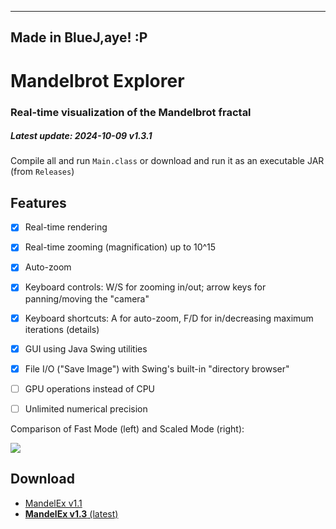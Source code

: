 ------------------------------------------------------------------------
Made in BlueJ,aye! :P
------------------------------------------------------------------------

# Mandelbrot Explorer
### Real-time visualization of the Mandelbrot fractal
##### Latest update: 2024-10-09 v1.3.1

Compile all and run `Main.class` or download and run it as an executable JAR (from `Releases`)

## Features

- [x] Real-time rendering
- [x] Real-time zooming (magnification) up to 10^15
- [x] Auto-zoom
- [x] Keyboard controls: W/S for zooming in/out; arrow keys for panning/moving the "camera"
- [x] Keyboard shortcuts: A for auto-zoom, F/D for in/decreasing maximum iterations (details)
- [x] GUI using Java Swing utilities
- [x] File I/O ("Save Image") with Swing's built-in "directory browser"
- [ ] GPU operations instead of CPU
- [ ] Unlimited numerical precision


Comparison of Fast Mode (left) and Scaled Mode (right):

![](/doc/image1.png)

## Download
- [MandelEx v1.1](/releases/download/v1.1/MandelEx.jar)
- [**MandelEx v1.3** (latest)](/releases/download/v1.3/MandelEx.jar)
